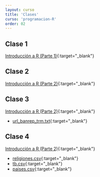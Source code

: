 ```yaml
---
layout: curso
title: 'Clases'
curso: 'programacion-R'
order: 02
---
```


## Clase 1
[Introducción a R (Parte 1)](/programacion-R/slides/01_Intro_1.html){:target="_blank"}

## Clase 2
[Introducción a R (Parte 2)](/programacion-R/slides/01_Intro_2.html){:target="_blank"}

## Clase 3
[Introducción a R (Parte 2)](/programacion-R/slides/02_Lectura_Escritura.html){:target="_blank"}

- [url_banrep_trm.txt](/programacion-R/slides/url_banrep_trm.txt){:target="_blank"}

## Clase 4
[Introducción a R (Parte 2)](/programacion-R/slides/03_Arreglo_Base_Datos.html){:target="_blank"}

- [religiones.csv](/programacion-R/slides/religiones.csv){:target="_blank"}
- [tb.csv](/programacion-R/slides/tb.csv){:target="_blank"}
- [paises.csv](/programacion-R/slides/paises.csv){:target="_blank"}

